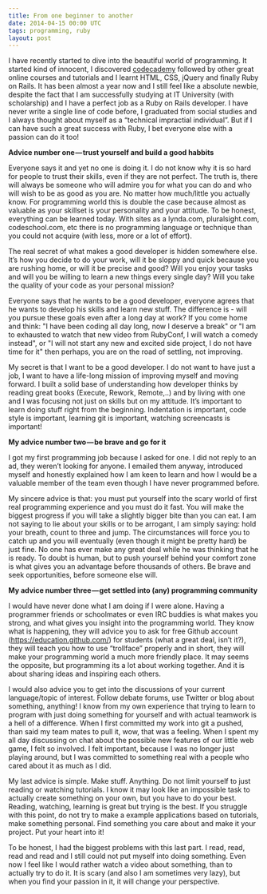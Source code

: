 ```yaml
---
title: From one beginner to another
date: 2014-04-15 00:00 UTC
tags: programming, ruby
layout: post
---
```


I have recently started to dive into the beautiful world of programming. It started kind of innocent,
I discovered [codecademy](http://www.codecademy.com/) followed by other great online courses and tutorials
and I learnt HTML, CSS, jQuery and finally Ruby on Rails. It has been almost a year now and I still feel like
a absolute newbie, despite the fact that I am successfully studying at IT University (with scholarship)
and I have a perfect job as a Ruby on Rails developer. I have never write a single line of code before,
I graduated from social studies and I always thought about myself as a “technical impractial individual”.
But if I can have such a great success with Ruby, I bet everyone else with a passion can do it too!

**Advice number one — trust yourself and build a good habbits**

Everyone says it and yet no one is doing it. I do not know why it is so hard for people to trust their skills,
even if they are not perfect. The truth is, there will always be someone who will admire you for what you can
do and who will wish to be as good as you are. No matter how much/little you actually know.
For programming world this is double the case because almost as valuable as your skillset is your personality
and your attitude. To be honest, everything can be learned today. With sites as a lynda.com, pluralsight.com,
codeschool.com, etc there is no programming language or technique than you could not acquire
(with less, more or a lot of effort).

The real secret of what makes a good developer is hidden somewhere else.
It’s how you decide to do your work, will it be sloppy and quick because you are rushing home,
or will it be precise and good? Will you enjoy your tasks and will you be willing to learn a new things every
single day? Will you take the quality of your code as your personal mission?

Everyone says that he wants to be a good developer, everyone agrees that he wants to develop his skills and learn new stuff.
The difference is - will you pursue these goals even after a long day at work? If you come home and think:
"I have been coding all day long, now I deserve a break" or "I am to exhausted to watch that new video from RubyConf,
I will watch a comedy instead", or "I will not start any new and excited side project, I do not have time for it"
then perhaps, you are on the road of settling, not improving.

My secret is that I want to be a good developer. I do not want to have just a job, I want to have a life-long
mission of improving myself and moving forward. I built a solid base of understanding how developer thinks
by reading great books (Execute, Rework, Remote,..) and by living with one and I was focusing not just on skills
but on my attitude. It’s important to learn doing stuff right from the beginning. Indentation is important,
code style is important, learning git is important, watching screencasts is important!

**My advice number two — be brave and go for it**

I got my first programming job because I asked for one. I did not reply to an ad,
they weren’t looking for anyone. I emailed them anyway, introduced myself and honestly explained
how I am keen to learn and how I would be a valuable member of the team even though I have never
programmed before.

My sincere advice is that: you must put yourself into the scary world of first real programming experience and you must do it fast.
You will make the biggest progress if you will take a slightly bigger bite than you can eat.
I am not saying to lie about your skills or to be arrogant, I am simply saying: hold your breath, count to three and jump.
The circumstances will force you to catch up and you will eventually (even though it might be pretty hard)
be just fine. No one has ever make any great deal while he was thinking that he is ready.
To doubt is human, but to push yourself behind your comfort zone is what gives you an advantage before
thousands of others. Be brave and seek opportunities, before someone else will.

**My advice number three — get settled into (any) programming community**

I would have never done what I am doing if I were alone. Having a programmer friends or schoolmates or even
IRC buddies is what makes you strong, and what gives you insight into the programming world.
They know what is happening, they will advice you to ask for free Github account (https://education.github.com/) for students
(what a great deal, isn’t it?), they will teach you how to use “trollface” properly and in short, they will
make your programming world a much more friendly place. It may seems the opposite, but programming its a lot
about working together. And it is about sharing ideas and inspiring each others.

I would also advice you to get into the discussions of your current language/topic of interest.
Follow debate forums, use Twitter or blog about something, anything! I know from my own experience that trying
to learn to program with just doing something for yourself and with actual teamwork is a hell of a difference.
When I first committed my work into git a pushed, than said my team mates to pull it, wow, that was a feeling.
When I spent my all day discussing on chat about the possible new features of our little web game,
I felt so involved. I felt important, because I was no longer just playing around,
but I was committed to something real with a people who cared about it as much as I did.

My last advice is simple. Make stuff. Anything. Do not limit yourself to just reading or watching tutorials.
I know it may look like an impossible task to actually create something on your own,
but you have to do your best. Reading, watching, learning is great but trying is the best.
If you struggle with this point, do not try to make a example applications based on tutorials,
make something personal. Find something you care about and make it your project. Put your heart into it!

To be honest, I had the biggest problems with this last part. I read, read, read and read and I still
could not put myself into doing something. Even now I feel like I would rather watch a video about something,
than to actually try to do it. It is scary (and also I am sometimes very lazy), but when you find your passion in it,
it will change your perspective.